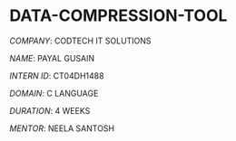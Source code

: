 # DATA-COMPRESSION-TOOL

*COMPANY*: CODTECH IT SOLUTIONS

*NAME*: PAYAL GUSAIN

*INTERN ID*: CT04DH1488

*DOMAIN*: C LANGUAGE

*DURATION*: 4 WEEKS

*MENTOR*: NEELA SANTOSH
